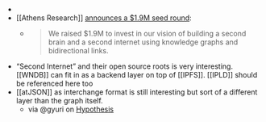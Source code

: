-
- [[Athens Research]] [announces a $1.9M seed round](https://athens-research.ghost.io/athens-1-9m-seed-round-led-by-caffeinated-capital/):
	- > We raised $1.9M to invest in our vision of building a second brain and a second internet using knowledge graphs and bidirectional links.
- “Second Internet” and their open source roots is very interesting. [[WNDB]] can fit in as a backend layer on top of [[IPFS]]. [[IPLD]] should be referenced here too
- [[atJSON]] as interchange format is still interesting but sort of a different layer than the graph itself.
	- via @gyuri on [Hypothesis](https://hypothes.is/a/dyn-WKXoEeuHQyexbYTZWQ)